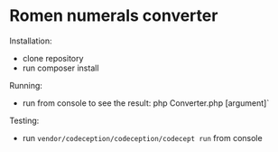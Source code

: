 Romen numerals converter
===================================

Installation:
 - clone repository
 - run composer install

Running:
 - run from console to see the result: php Converter.php [argument]`
 
Testing:
 - run `vendor/codeception/codeception/codecept run`  from console
